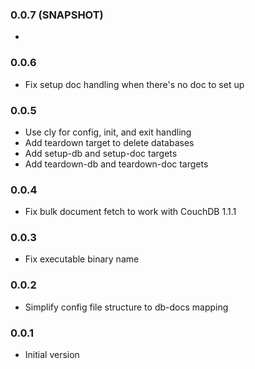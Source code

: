 ### 0.0.7 (SNAPSHOT)
* 

### 0.0.6
* Fix setup doc handling when there's no doc to set up

### 0.0.5
* Use cly for config, init, and exit handling
* Add teardown target to delete databases
* Add setup-db and setup-doc targets
* Add teardown-db and teardown-doc targets

### 0.0.4 
* Fix bulk document fetch to work with CouchDB 1.1.1

### 0.0.3
* Fix executable binary name

### 0.0.2
* Simplify config file structure to db-docs mapping

### 0.0.1
* Initial version

